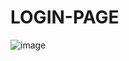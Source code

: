 # LOGIN-PAGE 
![image](https://user-images.githubusercontent.com/94061868/189248819-cd24f31c-0385-456f-90ec-124e77cda354.png)
